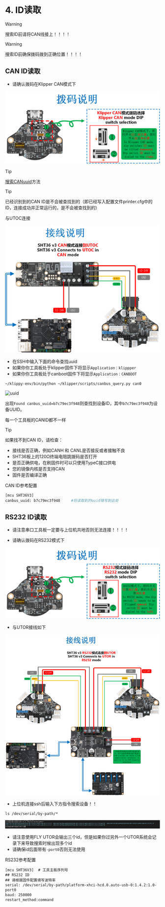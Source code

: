 # 

# 4. ID读取

>[!Warning]
>
>搜索ID前请将CAN线接上！！！！

>[!Warning]
>
>搜索ID前确保拨码拨到正确位置！！！！

<!-- tabs:start -->

## **CAN ID读取**

* 请确认拨码在Klipper CAN模式下

<img src="../../images/boards/fly_sht36_v3/can_mode.png" alt="can_mode" style="zoom:100%;" />

> [!TIP]
> [搜索CANuuid](/introduction/id?id=搜索can固件id "点击即可跳转")方法

> [!TIP]
> 已经识别到的CAN ID是不会被查找到的（即已经写入配置文件printer.cfg中的ID，连接成功并正常运行的，是不会被查找到的）

与UTOC连接

![utoc_wiring](../../images/boards/fly_sht36_v3/utoc_wiring.png)

* 在SSH中输入下面的命令查找uuid
* 如果你你工具板处于klipper固件下将显示`Application：klippper`
* 如果你你工具板处于canboot固件下将显示`Application：CANBOOT`

```bash
~/klippy-env/bin/python ~/klipper/scripts/canbus_query.py can0
```

![uuid](../../images/boards/fly_sht36_42/uuid.png)

出现``Found canbus_uuid=b7c79ec3f948``则查找到设备ID，其中``b7c79ec3f948``为设备UUID。

每一个工具板的CANID都不一样

> [!TIP]
> 如果找不到CAN ID，请检查：

* 接线是否正确，例如CANH 和 CANL是否接反或者接触不良
* SHT36板上的120Ω终端电阻跳拨码是否打开
* 是否正确供电，在刷固件时可以只使用TypeC接口供电
* 您的镜像内核是否支持CAN
* 固件是否编译正确

CAN ID参考配置

```bash
[mcu SHT36V3]
canbus_uuid: b7c79ec3f948     #将读取到的uuid填写到此处
```

## **RS232 ID读取**

* 请注意串口工具板一定要与上位机共地否则无法连接！！！！

* 请确认拨码在RS232模式下

![232_mode](../../images/boards/fly_sht36_v3/232_mode.png)

* 与UTOR接线如下

![utor_wiring](../../images/boards/fly_utor/utor_wiring.png)

* 上位机连接ssh后输入下方指令搜索设备！！

```
ls /dev/serial/by-path/*
```

![id](../../images/boards/fly_utor/id.png)

* 请注意使用FLY UTOR会输出三个id，但是如果你过另外一个UTOR系统会记录下来导致搜索时候出现多个id
* 请确保id后面带有`-port0`否则无法使用

RS232参考配置

```
[mcu SHT36V3]  # 工具主板序列号
## RS232 ID
## 请根据固件配置填写波特率
serial: /dev/serial/by-path/platform-xhci-hcd.0.auto-usb-0:1.4.2:1.0-port0
baud: 250000
restart_method:command
```

<!-- tabs:end -->



